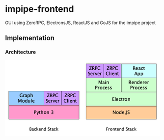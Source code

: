 # impipe-frontend
GUI using ZeroRPC, ElectronsJS, ReactJS and GoJS for the impipe project

## Implementation

### Architecture

![arch](./arch.png)

